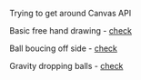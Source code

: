 Trying to get around Canvas API

Basic free hand drawing - [check](https://aadhinana.github.io/basic-canvas/)

Ball boucing off side - [check](https://aadhinana.github.io/basic-canvas/ball)

Gravity dropping balls - [check](https://aadhinana.github.io/basic-canvas/gravity)
